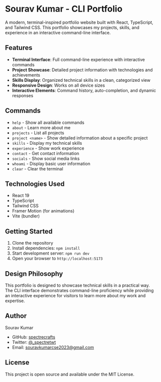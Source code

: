 # Sourav Kumar - CLI Portfolio

A modern, terminal-inspired portfolio website built with React, TypeScript, and Tailwind CSS. This portfolio showcases my projects, skills, and experience in an interactive command-line interface.

## Features

- **Terminal Interface**: Full command-line experience with interactive commands
- **Project Showcase**: Detailed project information with technologies and achievements
- **Skills Display**: Organized technical skills in a clean, categorized view
- **Responsive Design**: Works on all device sizes
- **Interactive Elements**: Command history, auto-completion, and dynamic responses

## Commands

- `help` - Show all available commands
- `about` - Learn more about me
- `projects` - List all projects
- `project <name>` - Show detailed information about a specific project
- `skills` - Display my technical skills
- `experience` - Show work experience
- `contact` - Get contact information
- `socials` - Show social media links
- `whoami` - Display basic user information
- `clear` - Clear the terminal

## Technologies Used

- React 19
- TypeScript
- Tailwind CSS
- Framer Motion (for animations)
- Vite (bundler)

## Getting Started

1. Clone the repository
2. Install dependencies: `npm install`
3. Start development server: `npm run dev`
4. Open your browser to `http://localhost:5173`

## Design Philosophy

This portfolio is designed to showcase technical skills in a practical way. The CLI interface demonstrates command-line proficiency while providing an interactive experience for visitors to learn more about my work and expertise.

## Author

Sourav Kumar
- GitHub: [spectrecrafts](https://github.com/spectrecrafts)
- Twitter: [@_spectretwt](https://x.com/_spectretwt)
- Email: souravkumarcse2023@gmail.com

## License

This project is open source and available under the MIT License.